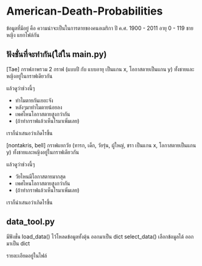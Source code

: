 ﻿# American-Death-Probabilities
ข้อมูลที่มีอยู่ คือ ความน่าจะเป็นในการตายของคนอเมริกา
ปี ค.ศ. 1900 - 2011 อายุ 0 - 119
ชาย หญิง แยกไฟล์กัน

## ฟังชั่นที่จะทำกัน(ใส่ใน main.py)
[Tae] กราฟภาพรวม 2 กราฟ (แบบปี กับ แบบอายุ เป็นแกน x, โอกาสตายเป็นแกน y) ทั้งชายและหญิงอยู่ในกราฟเดียวกัน

แล้วดูว่าช่วงนี้ๆ 

- ทำไมตายกันเยอะจัง 
- หลังๆมาทำไมตายน้อยลง
- เพศไหนโอกาสตายสูงกว่ากัน
- (ถ้าทำกราฟแล้วเห็นไรมาเพิ่มเลย)

เราก็นำเสนอว่าเกิดไรขึ้น

[nontakris, bell] กราฟแยกวัย (ทารก, เด็ก, วัยรุ่น, ผู้ใหญ่, ชรา เป็นแกน x, โอกาสตายเป็นแกน y) ทั้งชายและหญิงอยู่ในกราฟเดียวกัน

แล้วดูว่าช่วงนี้ๆ 

- วัยไหนมีโอกาสตายมากสุด
- เพศไหนโอกาสตายสูงกว่ากัน
- (ถ้าทำกราฟแล้วเห็นไรมาเพิ่มเลย)

เราก็นำเสนอว่าเกิดไรขึ้น

## data_tool.py
มีฟังชั่น load_data() ไว้โหลดข้อมูลทั้งดุ้น ออกมาเป็น dict
      select_data() เลือกข้อมูลได้   ออกมาเป็น dict

รายละเอียดอยู่ในไฟล์
